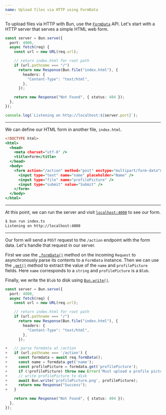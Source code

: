 ```yaml
---
name: Upload files via HTTP using FormData
---
```


To upload files via HTTP with Bun, use the [`FormData`](https://developer.mozilla.org/en-US/docs/Web/API/FormData) API. Let's start with a HTTP server that serves a simple HTML web form.

```ts#index.ts
const server = Bun.serve({
  port: 4000,
  async fetch(req) {
    const url = new URL(req.url);

    // return index.html for root path
    if (url.pathname === "/")
      return new Response(Bun.file("index.html"), {
        headers: {
          "Content-Type": "text/html",
        },
      });

    return new Response("Not Found", { status: 404 });
  },
});

console.log(`Listening on http://localhost:${server.port}`);
```

---

We can define our HTML form in another file, `index.html`.

```html#index.html
<!DOCTYPE html>
<html>
  <head>
    <meta charset="utf-8" />
    <title>Form</title>
  </head>
  <body>
    <form action="/action" method="post" enctype="multipart/form-data">
      <input type="text" name="name" placeholder="Name" />
      <input type="file" name="profilePicture" />
      <input type="submit" value="Submit" />
    </form>
  </body>
</html>
```

---

At this point, we can run the server and visit [`localhost:4000`](http://localhost:4000) to see our form.

```bash
$ bun run index.ts
Listening on http://localhost:4000
```

---

Our form will send a `POST` request to the `/action` endpoint with the form data. Let's handle that request in our server.

First we use the [`.formData()`](https://developer.mozilla.org/en-US/docs/Web/API/Request/formData) method on the incoming `Request` to asynchronously parse its contents to a `FormData` instance. Then we can use the [`.get()`](https://developer.mozilla.org/en-US/docs/Web/API/FormData/get) method to extract the value of the `name` and `profilePicture` fields. Here `name` corresponds to a `string` and `profilePicture` is a `Blob`.

Finally, we write the `Blob` to disk using [`Bun.write()`](https://bun.sh/docs/api/file-io#writing-files-bun-write).

```ts-diff#index.ts
const server = Bun.serve({
  port: 4000,
  async fetch(req) {
    const url = new URL(req.url);

    // return index.html for root path
    if (url.pathname === "/")
      return new Response(Bun.file("index.html"), {
        headers: {
          "Content-Type": "text/html",
        },
      });

+   // parse formdata at /action
+   if (url.pathname === '/action') {
+     const formdata = await req.formData();
+     const name = formdata.get('name');
+     const profilePicture = formdata.get('profilePicture');
+     if (!profilePicture) throw new Error('Must upload a profile picture.');
+     // write profilePicture to disk
+     await Bun.write('profilePicture.png', profilePicture);
+     return new Response("Success");
+   }

    return new Response("Not Found", { status: 404 });
  },
});
```
